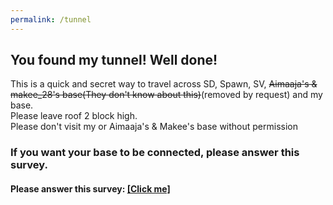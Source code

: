 ```yaml
---
permalink: /tunnel
---
```

## You found my tunnel! Well done!  
This is a quick and secret way to travel across SD, Spawn, SV, ~~Aimaaja's & makee_28's base(They don't know about this)~~(removed by request) and my base. \
Please leave roof 2 block high. \
Please don't visit my or Aimaaja's & Makee's base without permission
### If you want your base to be connected, please answer this survey.
#### Please answer this survey: [\[Click me\]](https://forms.gle/gdnBFBrPmX9a5yA96)
